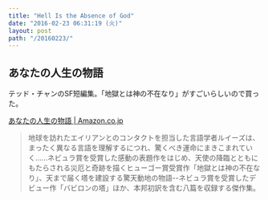 ```yaml
---
title: "Hell Is the Absence of God"
date: "2016-02-23 06:31:19 (火)"
layout: post
path: "/20160223/"
---
```


## あなたの人生の物語

テッド・チャンのSF短編集。「地獄とは神の不在なり」がすごいらしいので買った。

<a rel="nofollow" href="http://www.amazon.co.jp/gp/product/B00O2O7JEA/ref=as_li_ss_tl?ie=UTF8&camp=247&creative=7399&creativeASIN=B00O2O7JEA&linkCode=as2&tag=ideyuta-22">あなたの人生の物語 | Amazon.co.jp</a><img src="http://ir-jp.amazon-adsystem.com/e/ir?t=ideyuta-22&l=as2&o=9&a=B00O2O7JEA" width="1" height="1" border="0" alt="" style="border:none !important; margin:0px !important;" />

> 地球を訪れたエイリアンとのコンタクトを担当した言語学者ルイーズは、まったく異なる言語を理解するにつれ、驚くべき運命にまきこまれていく……ネビュラ賞を受賞した感動の表題作をはじめ、天使の降臨とともにもたらされる災厄と奇跡を描くヒューゴー賞受賞作「地獄とは神の不在なり」、天まで届く塔を建設する驚天動地の物語--ネビュラ賞を受賞したデビュー作「バビロンの塔」ほか、本邦初訳を含む八篇を収録する傑作集。

